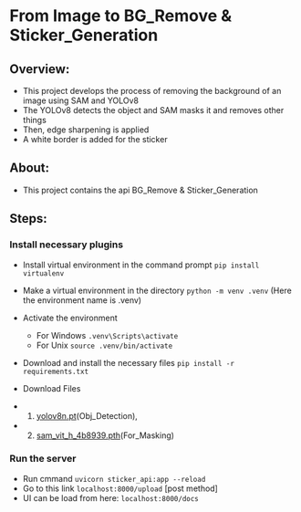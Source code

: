 # From Image to BG_Remove & Sticker_Generation
## Overview:
- This project develops the process of removing the background of an image using SAM and YOLOv8
- The YOLOv8 detects the object and SAM masks it and removes other things
- Then, edge sharpening is applied
- A white border is added for the sticker

## About:
- This project contains the api BG_Remove & Sticker_Generation

## Steps:
### Install necessary plugins
- Install virtual environment in the command prompt  `pip install virtualenv`
- Make a virtual environment in the directory  `python -m venv .venv`      (Here the environment name is .venv)
- Activate the environment  
	- For Windows `.venv\Scripts\activate`
	- For Unix `source .venv/bin/activate`
 - Download and install the necessary files  `pip install -r requirements.txt`

 - Download Files
 -  1. [yolov8n.pt](https://drive.google.com/file/d/1AK5o-PW-RDwN8wrxHVphsHM0mabLTRzf/view?usp=sharing)(Obj_Detection),
 -  2. [sam_vit_h_4b8939.pth](https://drive.google.com/file/d/1D4xlCWtZkoWKxWVcQf9qj9Kx4-If0NE-/view?usp=sharing)(For_Masking)


 ### Run the server
 <!-- - Run cmmand `uvicorn sticker_api:app --reload --host 192.168.68.104` -->
 - Run cmmand `uvicorn sticker_api:app --reload`
 - Go to this link `localhost:8000/upload` [post method]
 - UI can be load from here: `localhost:8000/docs`
 

